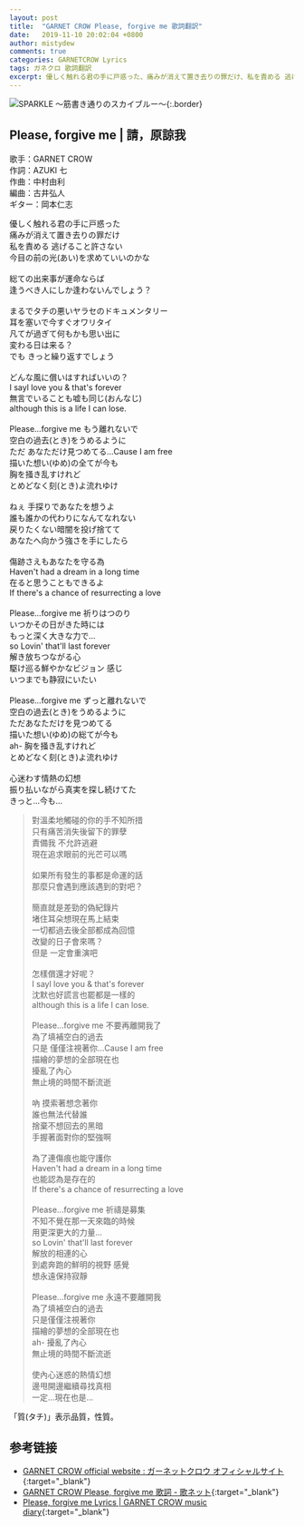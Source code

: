 ```yaml
---
layout: post
title:  "GARNET CROW Please, forgive me 歌詞翻訳"
date:   2019-11-10 20:02:04 +0800
author: mistydew
comments: true
categories: GARNETCROW Lyrics
tags: ガネクロ 歌詞翻訳
excerpt: 優しく触れる君の手に戸惑った、痛みが消えて置き去りの罪だけ、私を責める 逃げること許さない、今目の前の光(あい)を求めていいのかな。
---
```

![SPARKLE 〜筋書き通りのスカイブルー〜](https://raw.githubusercontent.com/mistydew/gc2/master/cover/album/AL02_SPARKLE%20〜筋書き通りのスカイブルー〜.jpg){:.border}

## Please, forgive me | 請，原諒我

歌手：GARNET CROW<br>
作詞：AZUKI 七<br>
作曲：中村由利<br>
編曲：古井弘人<br>
ギター：岡本仁志

<div class="lyric-original">
<p>
優しく触れる君の手に戸惑った<br>
痛みが消えて置き去りの罪だけ<br>
私を責める 逃げること許さない<br>
今目の前の光(あい)を求めていいのかな<br>
<br>
総ての出来事が運命ならば<br>
逢うべき人にしか逢わないんでしょう？<br>
<br>
まるでタチの悪いヤラセのドキュメンタリー<br>
耳を塞いで今すぐオワリタイ<br>
凡てが過ぎて何もかも思い出に<br>
変わる日は来る？<br>
でも きっと繰り返すでしょう<br>
<br>
どんな風に償いはすればいいの？<br>
I sayl love you & that's forever<br>
無言でいることも嘘も同じ(おんなじ)<br>
although this is a life I can lose.<br>
<br>
Please...forgive me もう離れないで<br>
空白の過去(とき)をうめるように<br>
ただ あなただけ見つめてる…Cause I am free<br>
描いた想い(ゆめ)の全てが今も<br>
胸を掻き乱すけれど<br>
とめどなく刻(とき)よ流れゆけ<br>
<br>
ねぇ 手探りであなたを想うよ<br>
誰も誰かの代わりになんてなれない<br>
戻りたくない暗闇を投げ捨てて<br>
あなたへ向かう強さを手にしたら<br>
<br>
傷跡さえもあなたを守る為<br>
Haven't had a dream in a long time<br>
在ると思うこともできるよ<br>
If there's a chance of resurrecting a love<br>
<br>
Please...forgive me 祈りはつのり<br>
いつかその日がきた時には<br>
もっと深く大きな力で…<br>
so Lovin' that'll last forever<br>
解き放ちつながる心<br>
駆け巡る鮮やかなビジョン 感じ<br>
いつまでも静寂にいたい<br>
<br>
Please...forgive me ずっと離れないで<br>
空白の過去(とき)をうめるように<br>
ただあなただけを見つめてる<br>
描いた想い(ゆめ)の総てが今も<br>
ah- 胸を掻き乱すけれど<br>
とめどなく刻(とき)よ流れゆけ<br>
<br>
心迷わす情熱の幻想<br>
振り払いながら真実を探し続けてた<br>
きっと…今も…
</p>
</div>

<div class="lyric-translation">
<blockquote>
對溫柔地觸碰的你的手不知所措<br>
只有痛苦消失後留下的罪孽<br>
責備我 不允許逃避<br>
現在追求眼前的光芒可以嗎<br>
<br>
如果所有發生的事都是命運的話<br>
那麼只會遇到應該遇到的對吧？<br>
<br>
簡直就是差勁的偽紀錄片<br>
堵住耳朵想現在馬上結束<br>
一切都過去後全部都成為回憶<br>
改變的日子會來嗎？<br>
但是 一定會重演吧<br>
<br>
怎樣償還才好呢？<br>
I sayl love you & that's forever<br>
沈默也好謊言也罷都是一樣的<br>
although this is a life I can lose.<br>
<br>
Please...forgive me 不要再離開我了<br>
為了填補空白的過去<br>
只是 僅僅注視著你...Cause I am free<br>
描繪的夢想的全部現在也<br>
擾亂了內心<br>
無止境的時間不斷流逝<br>
<br>
吶 摸索著想念著你<br>
誰也無法代替誰<br>
捨棄不想回去的黑暗<br>
手握著面對你的堅強啊<br>
<br>
為了連傷痕也能守護你<br>
Haven't had a dream in a long time<br>
也能認為是存在的<br>
If there's a chance of resurrecting a love<br>
<br>
Please...forgive me 祈禱是募集<br>
不知不覺在那一天來臨的時候<br>
用更深更大的力量...<br>
so Lovin' that'll last forever<br>
解放的相連的心<br>
到處奔跑的鮮明的視野 感覺<br>
想永遠保持寂靜<br>
<br>
Please...forgive me 永遠不要離開我<br>
為了填補空白的過去<br>
只是僅僅注視著你<br>
描繪的夢想的全部現在也<br>
ah- 擾亂了內心<br>
無止境的時間不斷流逝<br>
<br>
使內心迷惑的熱情幻想<br>
邊甩開邊繼續尋找真相<br>
一定...現在也是...
</blockquote>
</div>

「質(タチ)」表示品質，性質。

## 参考链接

* [GARNET CROW official website : ガーネットクロウ オフィシャルサイト](http://www.garnetcrow.com){:target="_blank"}
* [GARNET CROW Please, forgive me 歌詞 - 歌ネット](https://www.uta-net.com/song/20140){:target="_blank"}
* [Please, forgive me Lyrics \| GARNET CROW music diary](https://mistydew.github.io/gc/lyrics/original/Please,%20forgive%20me.html){:target="_blank"}
